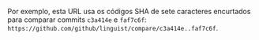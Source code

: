 Por exemplo, esta URL usa os códigos SHA de sete caracteres encurtados para comparar commits `c3a414e` e `faf7c6f`: `https://github.com/github/linguist/compare/c3a414e..faf7c6f`.
